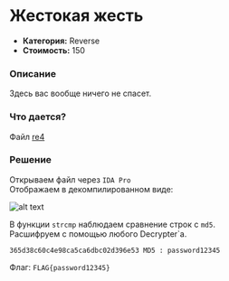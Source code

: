 Жестокая жесть
=========

* **Категория:** Reverse  
* **Стоимость:** 150  

### Описание  
Здесь вас вообще ничего не спасет.

### Что дается?  
Файл [re4](https://github.com/axelmaker/vkactf2018_writeup/raw/master/reverse/re4)

### Решение

Открываем файл через ```IDA Pro```  
Отображаем в декомпилированном виде:  

![alt text](https://github.com/axelmaker/vkactf2018_writeup/blob/master/reverse/reverse007.png?raw=true)

В функции `strcmp` наблюдаем сравнение строк с `md5`.  
Расшифруем с помощью любого Decrypter`a.  

`365d38c60c4e98ca5ca6dbc02d396e53 MD5 : password12345`  

Флаг: `FLAG{password12345}`

